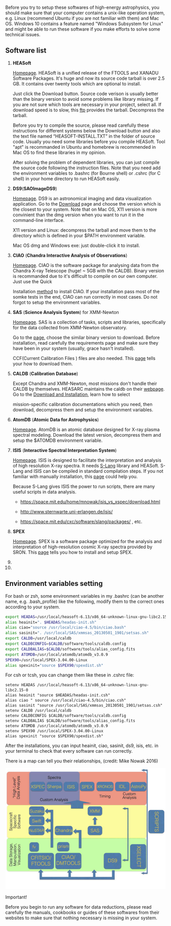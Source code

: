 Before you try to setup these softwares of high-energy astrophysics, you should make sure that your computer contains a unix-like operation system, e.g. Linux (recommend Ubuntu if you are not familiar with them) and Mac OS. Windows 10 contains a feature named "Windows Subsystem for Linux" and might be able to run these software if you make efforts to solve some technical issues.

## Software list

1. **HEASoft** 

   [Homepage](https://heasarc.gsfc.nasa.gov/docs/software/lheasoft/). HEASoft is a unified release of the FTOOLS and XANADU Software Packages. It's huge and now its source code tarball is over 2.5 GB. It contains over twenty tools which are optional to install. 

   Just click the Download button. Source code verison is usually better than the binary version to avoid some problems like library missing. If you are not sure which tools are necessary in your project, select all. If download speed is to slow, this [ftp](https://heasarc.gsfc.nasa.gov/FTP/software/lheasoft/release/) provides the tarball. Decompress the tarball.

   Before you try to compile the source, please read carefully these instructions for different systems below the Download button and also the text file named “HEASOFT-INSTALL.TXT” in the folder of source code. Usually you need some libraries before you compile HEASoft.  Tool "apt" is recommanded in Ubuntu and homebrew is recommended in Mac OS to find these libraries in my opinion.

   After solving the problem of dependent libraries, you can just compile the source code following the instruction files. Note that you need add the environment variables to .bashrc (for Bourne shell) or .cshrc (for C shell) in your home directory to run HEASoft easily.

2. **DS9**(**SAOImageDS9**)

   [Homepage](http://ds9.si.edu/site/Home.html). DS9 is an astronomical imaging and data visualization application.  Go to the [Download](http://ds9.si.edu/site/Download.html) page and choose the version which is the closest to your system. Note that on Mac OS, X11 version is more convinient than the dmg version when you want to run it in the command-line interface. 

   X11 version and Linux: decompress the tarball and move them to the directory which is defined in your $PATH environment variable.

   Mac OS dmg and Windows exe: just double-click it to install.

3. **CIAO** (**Chandra Interactive Analysis of Observations**)

   [Homepage](http://cxc.harvard.edu/ciao/). CIAO is the software package for analysing data from the Chandra X-ray Telescope (huge! ~ 5GB with the CALDB). Binary version is recommanded due to it's difficult to compile on our own computer. Just use the Quick

   Installation [method](http://cxc.harvard.edu/ciao/download/)  to install CIAO. If your installation pass most of the somke tests in the end, CIAO can run correctly in most cases. Do not forgot to setup the environment variables.

4. **SAS**  (**Science Analysis System**) for XMM-Newton

   [Homepage](https://www.cosmos.esa.int/web/xmm-newton/what-is-sas). SAS is a collection of tasks, scripts and libraries, specifically for the data collected from XMM-Newton observatory.

   Go to the [page](https://www.cosmos.esa.int/web/xmm-newton/download-and-install-sas), choose the similar binary version to download. Before installation, read carefully the requirements page and make sure they have been in your system (usually, grace hasn't installed). 

   CCF(Current Calibration Files ) files are also needed. This [page](https://www.cosmos.esa.int/web/xmm-newton/current-calibration-files) tells your how to download them.

5. **CALDB** (**Calibration Database**)

   Except Chandra and XMM-Newton, most missions don't handle their CALDB by themselves. HEASARC maintains the caldb on their [webpage](https://heasarc.gsfc.nasa.gov/docs/heasarc/caldb/caldb_intro.html). Go to the [Download and Installation](http://heasarc.gsfc.nasa.gov/docs/heasarc/caldb/install.html), learn how to select

   mission-specific calibration documentations which you need, then download, decompress them and setup the environment variables.

6. **AtomDB** (**Atomic Data for Astrophysics**)

   [Homepage](http://www.atomdb.org/). AtomDB is an atomic database designed for X-ray plasma spectral modeling. Download the latest version, decompress them and setup the $ATOMDB environment variable.

7. **ISIS** (**Interactive Spectral Interpretation System**)

   [Homepage](https://space.mit.edu/cxc/isis/). ISIS is designed to facilitate the interpretation and analysis of high resolution X-ray spectra. It needs [S-Lang](http://www.jedsoft.org/slang/) library and HEASoft. S-Lang and ISIS can be compiled in standard compilation steps. If you not familiar with manually installation, this [page](https://space.mit.edu/cxc/isis/install.html) could help you.

   Because S-Lang gives ISIS the power to run scripts, there are many useful scripts in data analysis. 

   - https://space.mit.edu/home/mnowak/isis_vs_xspec/download.html

   - http://www.sternwarte.uni-erlangen.de/isis/
   - https://space.mit.edu/cxc/software/slang/packages/ , etc.

8. **SPEX** 

   [Homepage](https://www.sron.nl/astrophysics-spex). SPEX is a software package optimized for the analysis and interpretation of high-resolution cosmic X-ray spectra provided by SRON. This [page](https://www.sron.nl/astrophysics-spex/download/linux-and-mac) tells you how to install and setup SPEX.

9. 

10. 

## Environment variables setting

For bash or zsh, some environment variables in my .bashrc (can be another name, e.g. .bash_profile) like the following, modify them to the correct ones according to your system.

```bash
export HEADAS=/usr/local/heasoft-6.13/x86_64-unknown-linux-gnu-libc2.15-0
alias heainit=". $HEADAS/headas-init.sh"
alias ciao="source /usr/local/ciao-4.5/bin/ciao.bash"
alias sasinit=". /usr/local/SAS/xmmsas_20130501_1901/setsas.sh"
export CALDB=/usr/local/caldb
export CALDBCONFIG=$CALDB/software/tools/caldb.config
export CALDBALIAS=$CALDB/software/tools/alias_config.fits
export ATOMDB=/usr/local/atomdb/atomdb_v3.0.9
SPEX90=/usr/local/SPEX-3.04.00-Linux
alias spexinit="source $SPEX90/spexdist.sh"
```

For csh or tcsh, you can change them like these in .cshrc file:

```shell
setenv HEADAS /usr/local/heasoft-6.13/x86_64-unknown-linux-gnu-libc2.15-0
alias heainit "source $HEADAS/headas-init.csh"
alias ciao " source /usr/local/ciao-4.5/bin/ciao.csh"
alias sasinit "source /usr/local/SAS/xmmsas_20130501_1901/setsas.csh"
setenv CALDB /usr/local/caldb
setenv CALDBCONFIG $CALDB/software/tools/caldb.config
setenv CALDBALIAS $CALDB/software/tools/alias_config.fits
setenv ATOMDB /usr/local/atomdb/atomdb_v3.0.9
setenv SPEX90 /usr/local/SPEX-3.04.00-Linux
alias spexinit "source $SPEX90/spexdist.sh"
```

After the installations,  you can input heainit, ciao, sasinit, ds9, isis, etc. in your terminal to check that every software can run correctly.



There is a map can tell you their relationships, (credit: Mike Nowak 2016)

![Madrid_HiRes_2016_Intro_to_ISIS](media/Madrid_HiRes_2016_Intro_to_ISIS.jpg)

Important!

Before you begin to run any software for data reductions, please read carefully the manuals, cookbooks or guides of these softwares from their websites to make sure that nothing necessary is missing in your system.
